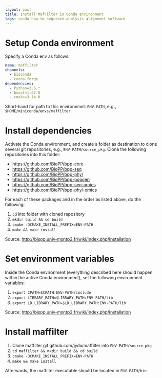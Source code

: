 ```yaml
---
layout: post
title: Install MafFilter in Conda environment
tags: conda how-to sequence-analysis alignment software
---
```


# Setup Conda environment

Specify a Conda env as follows:

```yaml
name: maffilter
channels:
  - bioconda
  - conda-forge
dependencies:
  - Python=3.6.*
  - boost=1.67.0
  - cmake=3.14.0
```

Short-hand for path to this environemnt: `ENV-PATH`,
e.g., `$HOME/miniconda/envs/maffilter`

# Install dependencies

Activate the Conda environment, and create a folder as destination to clone several
git repositories, e.g., `ENV-PATH/source_pkg`. Clone the following repositories into
this folder:
- https://github.com/BioPP/bpp-core
- https://github.com/BioPP/bpp-seq
- https://github.com/BioPP/bpp-phyl
- https://github.com/BioPP/bpp-popgen
- https://github.com/BioPP/bpp-seq-omics
- https://github.com/BioPP/bpp-phyl-omics

For each of these packages and in the order as listed above, do the following:

1. `cd` into folder with cloned repository
2. `mkdir build && cd build`
3. `cmake -DCMAKE_INSTALL_PREFIX=ENV-PATH`
4. `make && make install`

Source: http://biopp.univ-montp2.fr/wiki/index.php/Installation

# Set environment variables

Inside the Conda environment (everything described here should happen within the
active Conda environment), set the following environment variables:

1. `export CPATH=$CPATH:ENV-PATH/include`
2. `export LIBRARY_PATH=$LIBRARY_PATH:ENV-PATH/lib`
3. `export LD_LIBRARY_PATH=$LD_LIBRARY_PATH:ENV-PATH/lib`

Source: http://biopp.univ-montp2.fr/wiki/index.php/Installation

# Install maffilter

1. Clone maffilter git github.com/jydu/maffilter into `ENV-PATH/source_pkg`
2. `cd maffilter && mkdir build && cd build`
3. `cmake -DCMAKE_INSTALL_PREFIX=ENV-PATH`
4. `make && make install`

Afterwards, the maffilter executable should be located in `ENV-PATH/bin`.